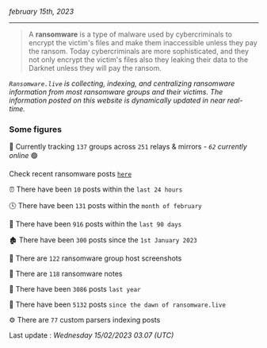 _february 15th, 2023_

---

> A **ransomware** is a type of malware used by cybercriminals to encrypt the victim's files and make them inaccessible unless they pay the ransom. Today cybercriminals are more sophisticated, and they not only encrypt the victim's files also they leaking their data to the Darknet unless they will pay the ransom.


_`Ransomware.live` is collecting, indexing, and centralizing ransomware information from most ransomware groups and their victims. The information posted on this website is dynamically updated in near real-time._

### Some figures 

🔎 Currently tracking `137` groups across `251` relays & mirrors - _`62` currently online_ 🟢

Check recent ransomware posts [`here`](recentposts.md)


⏰ There have been `10` posts within the `last 24 hours`

🕓 There have been `131` posts within the `month of february`

📅 There have been `916` posts within the `last 90 days`

🏚 There have been `300` posts since the `1st January 2023`

📸 There are `122` ransomware group host screenshots

📝 There are `118` ransomware notes

🚀 There have been `3086` posts `last year`

🐣 There have been `5132` posts `since the dawn of ransomware.live`

⚙️ There are `77` custom parsers indexing posts



Last update : _Wednesday 15/02/2023 03.07 (UTC)_

